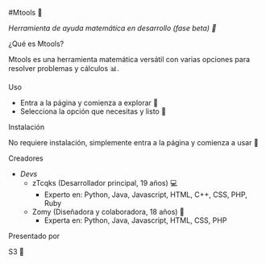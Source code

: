#Mtools 🚧

*Herramienta de ayuda matemática en desarrollo (fase beta) 🤔*

¿Qué es Mtools?

Mtools es una herramienta matemática versátil con varias opciones para resolver problemas y cálculos 📊.

Uso

- Entra a la página y comienza a explorar 🤔
- Selecciona la opción que necesitas y listo 🎉

Instalación

No requiere instalación, simplemente entra a la página y comienza a usar 🚀

Creadores

- *Devs*
    - zTcqks (Desarrollador principal, 19 años) 💻
        - Experto en: Python, Java, Javascript, HTML, C++, CSS, PHP, Ruby
    - Zomy (Diseñadora y colaboradora, 18 años) 🎨
        - Experta en: Python, Java, Javascript, HTML, CSS, PHP

Presentado por

S3 🎯
